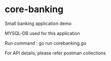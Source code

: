 # core-banking
Small banking application demo

MYSQL-DB used for this application

Run command : go run corebanking.go

For API details, please refer postman collections 
